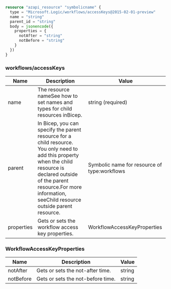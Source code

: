```terraform
resource "azapi_resource" "symbolicname" {
  type = "Microsoft.Logic/workflows/accessKeys@2015-02-01-preview"
  name = "string"
  parent_id = "string"
  body = jsonencode({
    properties = {
      notAfter = "string"
      notBefore = "string"
    }
  })
}

```

### workflows/accessKeys

| Name | Description | Value |
|-|-|-|
| name | The resource nameSee how to set names and types for child resources inBicep. | string (required) |
| parent | In Bicep, you can specify the parent resource for a child resource. You only need to add this property when the child resource is declared outside of the parent resource.For more information, seeChild resource outside parent resource. | Symbolic name for resource of type:workflows |
| properties | Gets or sets the workflow access key properties. | WorkflowAccessKeyProperties |


### WorkflowAccessKeyProperties

| Name | Description | Value |
|-|-|-|
| notAfter | Gets or sets the not-after time. | string |
| notBefore | Gets or sets the not-before time. | string |


